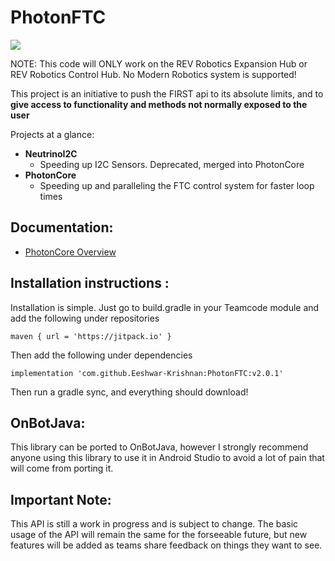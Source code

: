 # PhotonFTC
[![](https://jitpack.io/v/Eeshwar-Krishnan/PhotonFTC.svg)](https://jitpack.io/#Eeshwar-Krishnan/PhotonFTC)

NOTE: This code will ONLY work on the REV Robotics Expansion Hub or REV Robotics Control Hub. No Modern Robotics system is supported!

This project is an initiative to push the FIRST api to its absolute limits, and to **give access to functionality and methods not normally exposed to the user**

Projects at a glance:
 - **NeutrinoI2C**
      - Speeding up I2C Sensors. Deprecated, merged into PhotonCore
 - **PhotonCore**
     - Speeding up and paralleling the FTC control system for faster loop times

## Documentation:
 - [PhotonCore Overview](https://github.com/Eeshwar-Krishnan/PhotonFTC/blob/dev/doc/photon_overview.md)

## Installation instructions :
Installation is simple. Just go to build.gradle in your Teamcode module and add the following under repositories

```
maven { url = 'https://jitpack.io' }
```

Then add the following under dependencies

```
implementation 'com.github.Eeshwar-Krishnan:PhotonFTC:v2.0.1'
```

Then run a gradle sync, and everything should download!

## OnBotJava:
This library can be ported to OnBotJava, however I strongly recommend anyone using this library to use it in Android Studio to avoid a lot of pain that will come from porting it.

## Important Note:
This API is still a work in progress and is subject to change. The basic usage of the API will remain the same for the forseeable future, but new features will be added as teams share feedback on things they want to see. 
